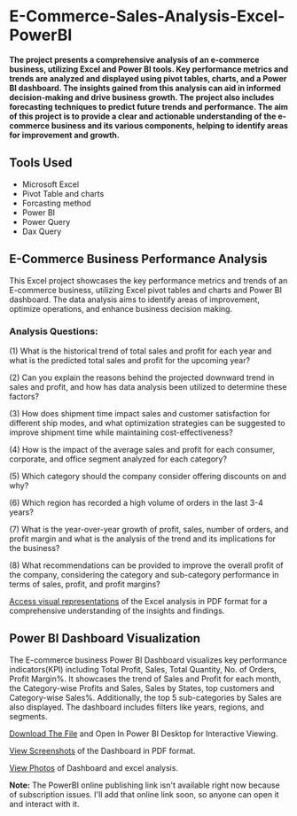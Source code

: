 # E-Commerce-Sales-Analysis-Excel-PowerBI

**The project presents a comprehensive analysis of an e-commerce business, utilizing Excel and Power BI tools. Key performance metrics and trends are analyzed and displayed using pivot tables, charts, and a Power BI dashboard. The insights gained from this analysis can aid in informed decision-making and drive business growth. The project also includes forecasting techniques to predict future trends and performance. The aim of this project is to provide a clear and actionable understanding of the e-commerce business and its various components, helping to identify areas for improvement and growth.**


## **Tools Used**

* Microsoft Excel
* Pivot Table and charts
* Forcasting method
* Power BI
* Power Query
* Dax Query


## **E-Commerce Business Performance Analysis**

This Excel project showcases the key performance metrics and trends of an E-commerce business, utilizing Excel pivot tables and charts and Power BI dashboard. The data analysis aims to identify areas of improvement, optimize operations, and enhance business decision making.

### **Analysis Questions:**

(1) What is the historical trend of total sales and profit for each year and what is the predicted total sales and profit for the upcoming year?

(2) Can you explain the reasons behind the projected downward trend in sales and profit, and how has data analysis been utilized to determine these factors?

(3) How does shipment time impact sales and customer satisfaction for different ship modes, and what optimization strategies can be suggested to improve shipment time while maintaining cost-effectiveness?

(4) How is the impact of the average sales and profit for each consumer, corporate, and office segment analyzed for each category?

(5) Which category should the company consider offering discounts on and why?

(6) Which region has recorded a high volume of orders in the last 3-4 years?

(7) What is the year-over-year growth of profit, sales, number of orders, and profit margin and what is the analysis of the trend and its implications for the business?

(8) What recommendations can be provided to improve the overall profit of the company, considering the category and sub-category performance in terms of sales, profit, and profit margins?

[Access visual representations](https://github.com/SarangGami/E-Commerce-Sales-Analysis-Excel-PowerBI/blob/main/2.Data%20Analysis%20in%20Excel.pdf) of the Excel analysis in PDF format for a comprehensive understanding of the insights and findings.


## **Power BI Dashboard Visualization**

The E-commerce business Power BI Dashboard visualizes key performance indicators(KPI) including Total Profit, Sales, Total Quantity, No. of Orders, Profit Margin%.
It showcases the trend of Sales and Profit for each month, the Category-wise Profits and Sales, Sales by States, top customers and Category-wise Sales%. Additionally, the top 5 sub-categories by Sales are also displayed. The dashboard includes filters like years, regions, and segments.

[Download The File](https://github.com/SarangGami/E-Commerce-Sales-Analysis-Excel-PowerBI/blob/main/1_Ecommerce%20Business%20Dashboard.pbix) and Open In Power BI Desktop for Interactive Viewing.

 [View Screenshots](https://github.com/SarangGami/E-Commerce-Sales-Analysis-Excel-PowerBI/blob/main/1.PowerBI%20Ecommrce%20sales%20dashboard.pdf) of the Dashboard in PDF format.
 
   [View Photos](https://github.com/SarangGami/E-Commerce-Sales-Analysis-Excel-PowerBI/tree/main/dashboard%20and%20Excel%20analysis%20photos) of Dashboard and excel analysis.

  
**Note:** The PowerBI online publishing link isn't available right now because of subscription issues. I'll add that online link soon, so anyone can open it and interact with it.




